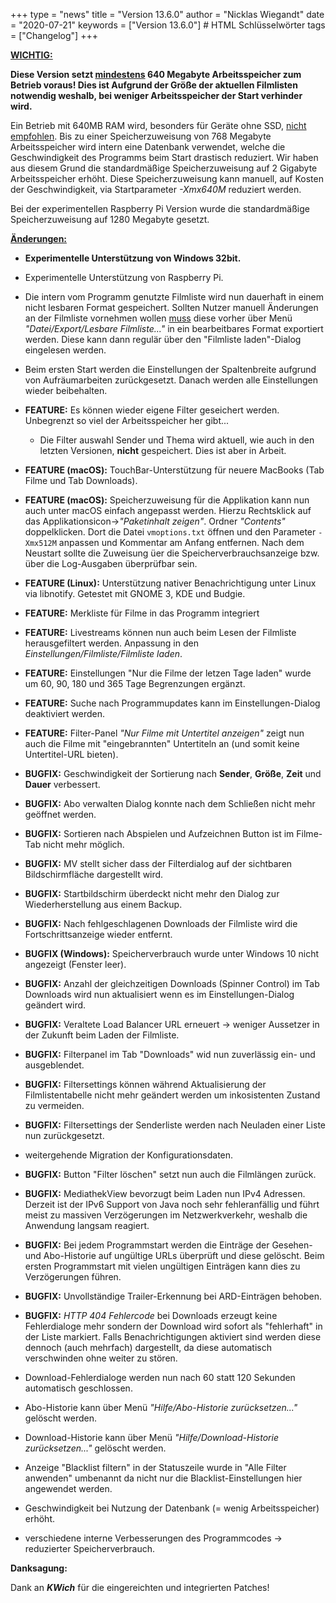 +++
type = "news"
title = "Version 13.6.0"
author = "Nicklas Wiegandt"
date = "2020-07-21"
keywords = ["Version 13.6.0"] # HTML Schlüsselwörter
tags = ["Changelog"]
+++

<u>**WICHTIG:** </u>

**Diese Version setzt <u>mindestens</u> 640 Megabyte Arbeitsspeicher zum Betrieb voraus! Dies ist Aufgrund der Größe der aktuellen Filmlisten notwendig weshalb, bei weniger Arbeitsspeicher der Start verhinder wird.**

Ein Betrieb mit 640MB RAM wird, besonders für Geräte ohne SSD, <u>nicht empfohlen</u>. Bis zu einer Speicherzuweisung von 768 Megabyte Arbeitsspeicher wird intern eine Datenbank verwendet, welche die Geschwindigkeit des Programms beim Start drastisch reduziert.
Wir haben aus diesem Grund die standardmäßige Speicherzuweisung auf 2 Gigabyte Arbeitsspeicher erhöht. Diese Speicherzuweisung kann manuell, auf Kosten der Geschwindigkeit, via Startparameter *-Xmx640M* reduziert werden.

Bei der experimentellen Raspberry Pi Version wurde die standardmäßige Speicherzuweisung auf 1280 Megabyte gesetzt.

**<u>Änderungen:</u>**

* **Experimentelle Unterstützung von Windows 32bit.**
* Experimentelle Unterstützung von Raspberry Pi.
* Die intern vom Programm genutzte Filmliste wird nun dauerhaft in einem nicht lesbaren Format gespeichert. Sollten Nutzer manuell Änderungen an der Filmliste vornehmen wollen <u>muss</u> diese vorher über Menü *"Datei/Export/Lesbare Filmliste..."* in ein bearbeitbares Format exportiert werden. Diese kann dann regulär über den "Filmliste laden"-Dialog eingelesen werden.
* Beim ersten Start werden die Einstellungen der Spaltenbreite aufgrund von Aufräumarbeiten zurückgesetzt. Danach werden alle Einstellungen wieder beibehalten.
* **FEATURE:** Es können wieder eigene Filter geseichert werden. Unbegrenzt so viel der Arbeitsspeicher her gibt...
  
  * Die Filter auswahl Sender und Thema wird aktuell, wie auch in den letzten Versionen, **nicht** gespeichert. Dies ist aber in Arbeit.
* **FEATURE (macOS):** TouchBar-Unterstützung für neuere MacBooks (Tab Filme und Tab Downloads).
* **FEATURE (macOS):** Speicherzuweisung für die Applikation kann nun auch unter macOS einfach angepasst werden. Hierzu Rechtsklick auf das Applikationsicon->*"Paketinhalt zeigen"*. Ordner *"Contents"* doppelklicken. Dort die Datei `vmoptions.txt` öffnen und den Parameter `-Xmx512M` anpassen und Kommentar am Anfang entfernen. Nach dem Neustart sollte die Zuweisung üer die Speicherverbrauchsanzeige bzw. über die Log-Ausgaben überprüfbar sein.
* **FEATURE (Linux):** Unterstützung nativer Benachrichtigung unter Linux via libnotify. Getestet mit GNOME 3, KDE und Budgie.
* **FEATURE:** Merkliste für Filme in das Programm integriert
* **FEATURE:** Livestreams können nun auch beim Lesen der Filmliste herausgefiltert werden. Anpassung in den *Einstellungen/Filmliste/Filmliste laden*.
* **FEATURE:** Einstellungen "Nur die Filme der letzen Tage laden" wurde um 60, 90, 180 und 365 Tage Begrenzungen ergänzt.
* **FEATURE:** Suche nach Programmupdates kann im Einstellungen-Dialog deaktiviert werden.
* **FEATURE:** Filter-Panel *"Nur Filme mit Untertitel anzeigen"* zeigt nun auch die Filme mit "eingebrannten" Untertiteln an (und somit keine Untertitel-URL bieten).
* **BUGFIX:** Geschwindigkeit der Sortierung nach **Sender**, **Größe**, **Zeit** und **Dauer** verbessert.
* **BUGFIX:** Abo verwalten Dialog konnte nach dem Schließen nicht mehr geöffnet werden.
* **BUGFIX:** Sortieren nach Abspielen und Aufzeichnen Button ist im Filme-Tab nicht mehr möglich.
* **BUGFIX:** MV stellt sicher dass der Filterdialog auf der sichtbaren Bildschirmfläche dargestellt wird.
* **BUGFIX:** Startbildschirm überdeckt nicht mehr den Dialog zur Wiederherstellung aus einem Backup.
* **BUGFIX:** Nach fehlgeschlagenen Downloads der Filmliste wird die Fortschrittsanzeige wieder entfernt.
* **BUGFIX (Windows):** Speicherverbrauch wurde unter Windows 10 nicht angezeigt (Fenster leer).
* **BUGFIX:** Anzahl der gleichzeitigen Downloads (Spinner Control) im Tab Downloads wird nun aktualisiert wenn es im Einstellungen-Dialog geändert wird.
* **BUGFIX:** Veraltete Load Balancer URL erneuert -> weniger Aussetzer in der Zukunft beim Laden der Filmliste.
* **BUGFIX:** Filterpanel im Tab "Downloads" wid nun zuverlässig ein- und ausgeblendet.
* **BUGFIX:** Filtersettings können während Aktualisierung der Filmlistentabelle nicht mehr geändert werden um inkosistenten Zustand zu vermeiden.
* **BUGFIX:** Filtersettings der Senderliste werden nach Neuladen einer Liste nun zurückgesetzt.
* weitergehende Migration der Konfigurationsdaten.
* **BUGFIX:** Button "Filter löschen" setzt nun auch die Filmlängen zurück.
* **BUGFIX:** MediathekView bevorzugt beim Laden nun IPv4 Adressen. Derzeit ist der IPv6 Support von Java noch sehr fehleranfällig und führt meist zu massiven Verzögerungen im Netzwerkverkehr, weshalb die Anwendung langsam reagiert.
* **BUGFIX:** Bei jedem Programmstart werden die Einträge der Gesehen- und Abo-Historie auf ungültige URLs überprüft und diese gelöscht. Beim ersten Programmstart mit vielen ungültigen Einträgen kann dies zu Verzögerungen führen.
* **BUGFIX:** Unvollständige Trailer-Erkennung bei ARD-Einträgen behoben.
* **BUGFIX:** *HTTP 404 Fehlercode* bei Downloads erzeugt keine Fehlerdialoge mehr sondern der Download  wird sofort als "fehlerhaft" in der Liste markiert. Falls Benachrichtigungen aktiviert sind werden diese dennoch (auch mehrfach) dargestellt, da diese automatisch verschwinden ohne weiter zu stören.
* Download-Fehlerdialoge werden nun nach 60 statt 120 Sekunden automatisch geschlossen.
* Abo-Historie kann über Menü *"Hilfe/Abo-Historie zurücksetzen..."* gelöscht werden.
* Download-Historie kann über Menü *"Hilfe/Download-Historie zurücksetzen..."* gelöscht werden.
* Anzeige "Blacklist filtern" in der Statuszeile wurde in "Alle Filter anwenden" umbenannt da nicht nur die Blacklist-Einstellungen hier angewendet werden.
* Geschwindigkeit bei Nutzung der Datenbank (= wenig Arbeitsspeicher) erhöht.
* verschiedene interne Verbesserungen des Programmcodes -> reduzierter Speicherverbrauch.

**Danksagung:**

Dank an ***KWich*** für die eingereichten und integrierten Patches!